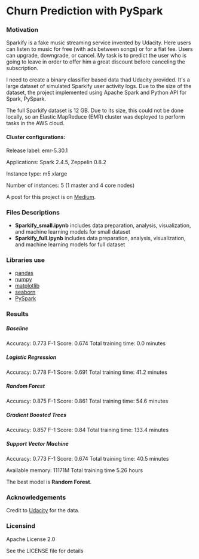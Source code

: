 # Churn Prediction with PySpark

### Motivation
Sparkify is a fake music streaming service invented by Udacity. Here users can listen to music for free (with ads between songs) or for a flat fee. Users can upgrade, downgrade, or cancel. My task is to predict the user who is going to leave in order to offer him a great discount before canceling the subscription.

I need to create a binary classifier based data thad Udacity provided. It's a large dataset of simulated Sparkify user activity logs. Due to the size of the dataset, the project  implemented using Apache Spark and Python API for Spark, PySpark.

The full Sparkify dataset is 12 GB. Due to its size, this could not be done locally, so an Elastic MapReduce (EMR) cluster was deployed to perform tasks in the AWS cloud.

#### Cluster configurations:
Release label: emr-5.30.1

Applications: Spark 2.4.5, Zeppelin 0.8.2

Instance type: m5.xlarge

Number of instances: 5 (1 master and 4 core nodes)

A post for this project is on [Medium](https://victorysharaf.medium.com/sparkify-churn-prediction-with-pyspark-on-big-data-c50157ee491c).

### Files Descriptions
* __Sparkify_small.ipynb__ includes data preparation, analysis, visualization, and machine learning models for small dataset
* __Sparkify_full.ipynb__ includes data preparation, analysis, visualization, and machine learning models for full dataset
 
### Libraries use
  * [pandas](https://github.com/pandas-dev/pandas)
  * [numpy](https://github.com/numpy/numpy)
  * [matplotlib](https://github.com/matplotlib/matplotlib)
  * [seaborn](https://github.com/mwaskom/seaborn)
  * [PySpark](https://spark.apache.org/docs/latest/api/python/index.html)
  
### Results
##### Baseline
Accuracy: 0.773
F-1 Score: 0.674
Total training time: 0.0 minutes

##### Logistic Regression
Accuracy: 0.778
F-1 Score: 0.691
Total training time: 41.2 minutes

##### Random Forest
Accuracy: 0.875
F-1 Score: 0.861
Total training time: 54.6 minutes

##### Gradient Boosted Trees
Accuracy: 0.857
F-1 Score: 0.84
Total training time: 133.4 minutes

##### Support Vector Machine
Accuracy: 0.773
F-1 Score: 0.674
Total training time: 40.5 minutes

Available memory: 11171M
Total training time 5.26 hours

The best model is **Random Forest**.

### Acknowledgements
Credit to [Udacity](udacity.com) for the data.
  
### Licensind
Apache License 2.0

See the LICENSE file for details
